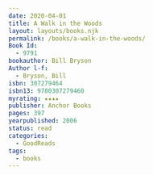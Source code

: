 ```yaml
---
date: 2020-04-01
title: A Walk in the Woods
layout: layouts/books.njk
permalink: /books/a-walk-in-the-woods/
Book Id:
  - 9791
bookauthor: Bill Bryson
Author l-f:
  - Bryson, Bill
isbn: 307279464
isbn13: 9780307279460
myrating: ★★★★
publisher: Anchor Books
pages: 397
yearpublished: 2006
status: read
categories:
  - GoodReads
tags:
  - books
---
```

